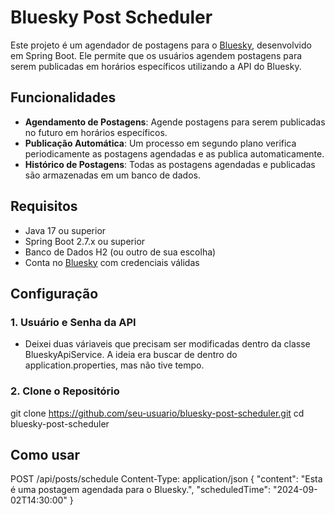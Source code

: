# Bluesky Post Scheduler

Este projeto é um agendador de postagens para o [Bluesky](https://bsky.app), desenvolvido em Spring Boot. Ele permite que os usuários agendem postagens para serem publicadas em horários específicos utilizando a API do Bluesky.

## Funcionalidades

- **Agendamento de Postagens**: Agende postagens para serem publicadas no futuro em horários específicos.
- **Publicação Automática**: Um processo em segundo plano verifica periodicamente as postagens agendadas e as publica automaticamente.
- **Histórico de Postagens**: Todas as postagens agendadas e publicadas são armazenadas em um banco de dados.

## Requisitos

- Java 17 ou superior
- Spring Boot 2.7.x ou superior
- Banco de Dados H2 (ou outro de sua escolha)
- Conta no [Bluesky](https://bsky.app) com credenciais válidas

## Configuração

### 1. Usuário e Senha da API

- Deixei duas váriaveis que precisam ser modificadas dentro da classe BlueskyApiService. A ideia era buscar de dentro do application.properties, mas não tive tempo.

### 2. Clone o Repositório

git clone https://github.com/seu-usuario/bluesky-post-scheduler.git
cd bluesky-post-scheduler

## Como usar

POST /api/posts/schedule
Content-Type: application/json {
    "content": "Esta é uma postagem agendada para o Bluesky.",
    "scheduledTime": "2024-09-02T14:30:00"
}

